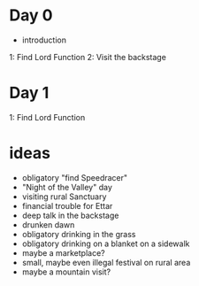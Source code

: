 # Day 0

* introduction

1: Find Lord Function
2: Visit the backstage

# Day 1

1: Find Lord Function

# ideas

* obligatory "find Speedracer"
* "Night of the Valley" day
* visiting rural Sanctuary
* financial trouble for Ettar
* deep talk in the backstage
* drunken dawn
* obligatory drinking in the grass
* obligatory drinking on a blanket on a sidewalk
* maybe a marketplace?
* small, maybe even illegal festival on rural area
* maybe a mountain visit?